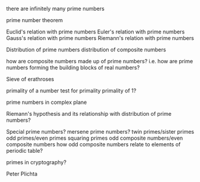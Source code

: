 there are infinitely many prime numbers

prime number theorem

Euclid's relation with prime numbers
Euler's relation with prime numbers
Gauss's relation with prime numbers
Riemann's relation with prime numbers

Distribution of prime numbers
distribution of composite numbers

how are composite numbers made up of prime numbers?
i.e. how are prime numbers forming the building blocks of real numbers?

Sieve of erathroses

primality of a number
test for primality
primality of 1?

prime numbers in complex plane

Riemann's hypothesis and its relationship with distribution of prime numbers?

Special prime numbers?
mersene prime numbers?
twin primes/sister primes
odd primes/even primes
squaring primes
odd composite numbers/even composite numbers
how odd composite numbers relate to elements of periodic table?

primes in cryptography?




Peter Plichta
